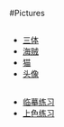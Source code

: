 #Pictures
##

- [三体](https://hermionex.github.io/html/index_TB.html)
- [海贼](https://hermionex.github.io/html/pic_onepiece.html)
- [猫](https://hermionex.github.io/html/pic_cat.html)
-  [头像](https://hermionex.github.io/html/pic_head.html)
##
- [临摹练习](https://hermionex.github.io/html/pic_practice.html)
- [上色练习](https://hermionex.github.io/html/pic_color.html)